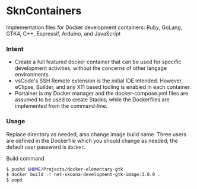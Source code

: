 # SknContainers
Implementation files for Docker development containers: Ruby, GoLang, GTK4, C++, Espressif, Arduino, and JavaScript

### Intent
- Create a full featured docker container that can be used for specific development activities, without the concerns of other langage environments.
- vsCode's SSH Remote extension is the initial IDE intended. However, eClipse, Builder, and any X11 based tooling is enabled in each container.
- Portainer is my Docker manager and the docker-compose.yml files are assumed to be used to create Stacks; while the Dockerfiles are implemented from the command-line.

### Usage
Replace directory as needed, also change image build name. Three users are defined in the Dockerfile which you should change as needed; the default user password is `docker`.

Build command
```bash
$ pushd $HOME/Projects/docker-elementary-gtk
$ docker build -t net-skoona-development-gtk-image:3.0.0 .
$ popd
```
